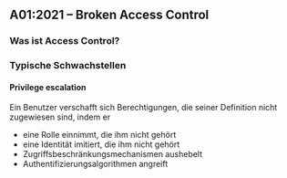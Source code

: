 ## A01:2021 – Broken Access Control

### Was ist Access Control?

### Typische Schwachstellen
#### Privilege escalation

Ein Benutzer verschafft sich Berechtigungen, die seiner Definition nicht zugewiesen sind, indem er 
* eine Rolle einnimmt, die ihm nicht gehört
* eine Identität imitiert, die ihm nicht gehört
* Zugriffsbeschränkungsmechanismen aushebelt
* Authentifizierungsalgorithmen angreift